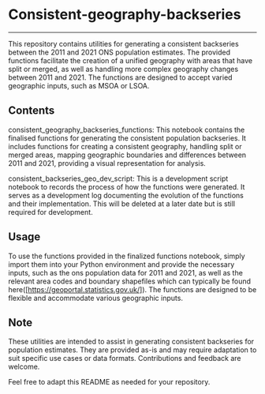 # Consistent-geography-backseries
---
This repository contains utilities for generating a consistent backseries between the 2011 and 2021 ONS population estimates. The provided functions facilitate the creation of a unified geography with areas that have split or merged, as well as handling more complex geography changes between 2011 and 2021. The functions are designed to accept varied geographic inputs, such as MSOA or LSOA.

## Contents
consistent_geography_backseries_functions: This notebook contains the finalised functions for generating the consistent population backseries. It includes functions for creating a consistent geography, handling split or merged areas, mapping geographic boundaries and differences between 2011 and 2021, providing a visual representation for analysis.

consistent_backseries_geo_dev_script: This is a development script notebook to records the process of how the functions were generated. It serves as a development log documenting the evolution of the functions and their implementation. This will be deleted at a later date but is still required for development.
## Usage
To use the functions provided in the finalized functions notebook, simply import them into your Python environment and provide the necessary inputs, such as the ons population data for 2011 and 2021, as well as the relevant area codes and boundary shapefiles which can typically be found here([https://geoportal.statistics.gov.uk/]). The functions are designed to be flexible and accommodate various geographic inputs.

## Note
These utilities are intended to assist in generating consistent backseries for population estimates. They are provided as-is and may require adaptation to suit specific use cases or data formats. Contributions and feedback are welcome.

Feel free to adapt this README as needed for your repository.
